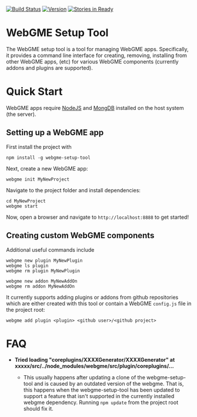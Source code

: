 [![Build Status](https://travis-ci.org/webgme/webgme-setup-tool.svg?branch=master)](https://travis-ci.org/webgme/webgme-setup-tool)
[![Version](https://badge.fury.io/js/webgme-setup-tool.svg)](https://www.npmjs.com/package/webgme-setup-tool)
[![Stories in Ready](https://badge.waffle.io/webgme/webgme-setup-tool.png?label=ready&title=Ready)](https://waffle.io/webgme/webgme-setup-tool)

# WebGME Setup Tool
The WebGME setup tool is a tool for managing WebGME apps. Specifically, it provides a command line interface for creating, removing, installing from other WebGME apps, (etc) for various WebGME components (currently addons and plugins are supported).

# Quick Start
WebGME apps require [NodeJS](https://nodejs.org/en/download/) and [MongDB](https://www.mongodb.org/downloads#production) installed on the host system (the server).

## Setting up a WebGME app
First install the project with 

```
npm install -g webgme-setup-tool
```

Next, create a new WebGME app:

```
webgme init MyNewProject
```

Navigate to the project folder and install dependencies:

```
cd MyNewProject
webgme start
```

Now, open a browser and navigate to `http://localhost:8888` to get started!

## Creating custom WebGME components
Additional useful commands include
```
webgme new plugin MyNewPlugin
webgme ls plugin
webgme rm plugin MyNewPlugin

webgme new addon MyNewAddOn
webgme rm addon MyNewAddOn
```

It currently supports adding plugins or addons from github repositories which are either created with this tool or contain a WebGME `config.js` file in the project root:

```
webgme add plugin <plugin> <github user>/<github project>
```

# FAQ

+ __Tried loading "coreplugins/XXXXGenerator/XXXXGenerator" at xxxxx/src/../node_modules/webgme/src/plugin/coreplugins/...__

    + This usually happens after updating a clone of the webgme-setup-tool and is caused by an outdated version of the webgme. That is, this happens when the webgme-setup-tool has been updated to support a feature that isn't supported in the currently installed webgme dependency. Running `npm update` from the project root should fix it.
